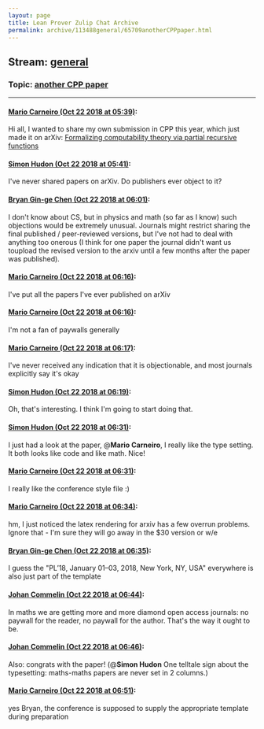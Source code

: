 ```yaml
---
layout: page
title: Lean Prover Zulip Chat Archive 
permalink: archive/113488general/65709anotherCPPpaper.html
---
```


## Stream: [general](index.html)
### Topic: [another CPP paper](65709anotherCPPpaper.html)

---

#### [Mario Carneiro (Oct 22 2018 at 05:39)](https://leanprover.zulipchat.com/#narrow/stream/113488-general/topic/another%20CPP%20paper/near/136242945):
Hi all, I wanted to share my own submission in CPP this year, which just made it on arXiv: [Formalizing computability theory via partial recursive functions](https://arxiv.org/abs/1810.08380)

#### [Simon Hudon (Oct 22 2018 at 05:41)](https://leanprover.zulipchat.com/#narrow/stream/113488-general/topic/another%20CPP%20paper/near/136243012):
I've never shared papers on arXiv. Do publishers ever object to it?

#### [Bryan Gin-ge Chen (Oct 22 2018 at 06:01)](https://leanprover.zulipchat.com/#narrow/stream/113488-general/topic/another%20CPP%20paper/near/136243646):
I don't know about CS, but in physics and math (so far as I know) such objections would be extremely unusual. Journals might restrict sharing the final published / peer-reviewed versions, but I've not had to deal with anything too onerous (I think for one paper the journal didn't want us toupload the revised version to the arxiv until a few months after the paper was published).

#### [Mario Carneiro (Oct 22 2018 at 06:16)](https://leanprover.zulipchat.com/#narrow/stream/113488-general/topic/another%20CPP%20paper/near/136244095):
I've put all the papers I've ever published on arXiv

#### [Mario Carneiro (Oct 22 2018 at 06:16)](https://leanprover.zulipchat.com/#narrow/stream/113488-general/topic/another%20CPP%20paper/near/136244097):
I'm not a fan of paywalls generally

#### [Mario Carneiro (Oct 22 2018 at 06:17)](https://leanprover.zulipchat.com/#narrow/stream/113488-general/topic/another%20CPP%20paper/near/136244111):
I've never received any indication that it is objectionable, and most journals explicitly say it's okay

#### [Simon Hudon (Oct 22 2018 at 06:19)](https://leanprover.zulipchat.com/#narrow/stream/113488-general/topic/another%20CPP%20paper/near/136244168):
Oh, that's interesting. I think I'm going to start doing that.

#### [Simon Hudon (Oct 22 2018 at 06:31)](https://leanprover.zulipchat.com/#narrow/stream/113488-general/topic/another%20CPP%20paper/near/136244524):
I just had a look at the paper, @**Mario Carneiro**, I really like the type setting. It both looks like code and like math. Nice!

#### [Mario Carneiro (Oct 22 2018 at 06:31)](https://leanprover.zulipchat.com/#narrow/stream/113488-general/topic/another%20CPP%20paper/near/136244525):
I really like the conference style file :)

#### [Mario Carneiro (Oct 22 2018 at 06:34)](https://leanprover.zulipchat.com/#narrow/stream/113488-general/topic/another%20CPP%20paper/near/136244627):
hm, I just noticed the latex rendering for arxiv has a few overrun problems. Ignore that - I'm sure they will go away in the $30 version or w/e

#### [Bryan Gin-ge Chen (Oct 22 2018 at 06:35)](https://leanprover.zulipchat.com/#narrow/stream/113488-general/topic/another%20CPP%20paper/near/136244653):
I guess the "PL’18, January 01–03, 2018, New York, NY, USA" everywhere is also just part of the template

#### [Johan Commelin (Oct 22 2018 at 06:44)](https://leanprover.zulipchat.com/#narrow/stream/113488-general/topic/another%20CPP%20paper/near/136244918):
In maths we are getting more and more diamond open access journals: no paywall for the reader, no paywall for the author. That's the way it ought to be.

#### [Johan Commelin (Oct 22 2018 at 06:46)](https://leanprover.zulipchat.com/#narrow/stream/113488-general/topic/another%20CPP%20paper/near/136244975):
Also: congrats with the paper! (@**Simon Hudon** One telltale sign about the typesetting: maths-maths papers are never set in 2 columns.)

#### [Mario Carneiro (Oct 22 2018 at 06:51)](https://leanprover.zulipchat.com/#narrow/stream/113488-general/topic/another%20CPP%20paper/near/136245108):
yes Bryan, the conference is supposed to supply the appropriate template during preparation

